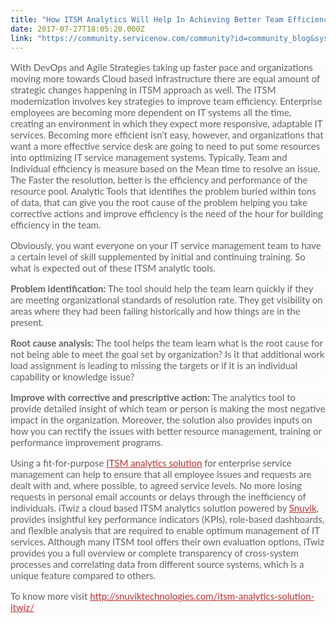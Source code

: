 ```yaml
---
title: "How ITSM Analytics Will Help In Achieving Better Team Efficiency"
date: 2017-07-27T18:05:20.000Z
link: "https://community.servicenow.com/community?id=community_blog&sys_id=7c6daa29dbd0dbc01dcaf3231f96191e"
---
```

<p style="margin-bottom: 15px; font-size: 15px; font-family: Lato, Arial, Tahoma, sans-serif; color: #626262; background-color: #fcfcfc;">With DevOps and Agile Strategies taking up faster pace and organizations moving more towards Cloud based infrastructure there are equal amount of strategic changes happening in ITSM approach as well. The ITSM modernization involves key strategies to improve team efficiency. Enterprise employees are becoming more dependent on IT systems all the time, creating an environment in which they expect more responsive, adaptable IT services. Becoming more efficient isn't easy, however, and organizations that want a more effective service desk are going to need to put some resources into optimizing IT service management systems. Typically, Team and Individual efficiency is measure based on the Mean time to resolve an issue. The Faster the resolution, better is the efficiency and performance of the resource pool. Analytic Tools that identifies the problem buried within tons of data, that can give you the root cause of the problem helping you take corrective actions and improve efficiency is the need of the hour for building efficiency in the team.</p><p style="margin-bottom: 15px; font-size: 15px; font-family: Lato, Arial, Tahoma, sans-serif; color: #626262; background-color: #fcfcfc;">Obviously, you want everyone on your IT service management team to have a certain level of skill supplemented by initial and continuing training. So what is expected out of these ITSM analytic tools.</p><p style="margin-bottom: 15px; font-size: 15px; font-family: Lato, Arial, Tahoma, sans-serif; color: #626262; background-color: #fcfcfc;"><span style="font-style: inherit; font-weight: bold; font-size: inherit; font-family: inherit;">Problem identification:</span> The tool should help the team learn quickly if they are meeting organizational standards of resolution rate. They get visibility on areas where they had been failing historically and how things are in the present.</p><p style="margin-bottom: 15px; font-size: 15px; font-family: Lato, Arial, Tahoma, sans-serif; color: #626262; background-color: #fcfcfc;"><span style="font-style: inherit; font-weight: bold; font-size: inherit; font-family: inherit;">Root cause analysis:</span> The tool helps the team learn what is the root cause for not being able to meet the goal set by organization? Is it that additional work load assignment is leading to missing the targets or if it is an individual capability or knowledge issue?</p><p style="margin-bottom: 15px; font-size: 15px; font-family: Lato, Arial, Tahoma, sans-serif; color: #626262; background-color: #fcfcfc;"><span style="font-style: inherit; font-weight: bold; font-size: inherit; font-family: inherit;">Improve with corrective and prescriptive action:</span> The analytics tool to provide detailed insight of which team or person is making the most negative impact in the organization. Moreover, the solution also provides inputs on how you can rectify the issues with better resource management, training or performance improvement programs.</p><p style="margin-bottom: 15px; font-size: 15px; font-family: Lato, Arial, Tahoma, sans-serif; color: #626262; background-color: #fcfcfc;">Using a fit-for-purpose <a title="uviktechnologies.com/itsm-analytics-solution-itwiz/" href="http://snuviktechnologies.com/itsm-analytics-solution-itwiz/" style="font-style: inherit; font-weight: inherit; font-size: inherit; font-family: inherit; color: #ba3334;">ITSM analytics solution</a> for enterprise service management can help to ensure that all employee issues and requests are dealt with and, where possible, to agreed service levels. No more losing requests in personal email accounts or delays through the inefficiency of individuals. iTwiz a cloud based ITSM analytics solution powered by <a title="uviktechnologies.com/" href="http://snuviktechnologies.com/" style="font-style: inherit; font-weight: inherit; font-size: inherit; font-family: inherit; color: #ba3334;">Snuvik</a>, provides insightful key performance indicators (KPIs), role-based dashboards, and flexible analysis that are required to enable optimum management of IT services. Although many ITSM tool offers their own evaluation options, iTwiz provides you a full overview or complete transparency of cross-system processes and correlating data from different source systems, which is a unique feature compared to others.</p><p style="margin-bottom: 15px; font-size: 15px; font-family: Lato, Arial, Tahoma, sans-serif; color: #626262; background-color: #fcfcfc;">To know more visit <a title="uviktechnologies.com/itsm-analytics-solution-itwiz/" href="http://snuviktechnologies.com/itsm-analytics-solution-itwiz/" style="font-style: inherit; font-weight: inherit; font-size: inherit; font-family: inherit; color: #ba3334;">http://snuviktechnologies.com/itsm-analytics-solution-itwiz/</a></p>